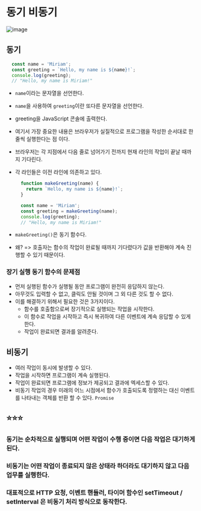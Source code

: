 # 동기 비동기
![image](https://user-images.githubusercontent.com/100126319/210553215-4106a15b-9fd6-4e73-ad54-6ffe79693e4d.png)
## 동기
  ```javaScript
    const name = 'Miriam';
    const greeting = `Hello, my name is ${name}!`;
    console.log(greeting);
    // "Hello, my name is Miriam!"
  ```
- ```name```이라는 문자열을 선언한다. 
- ```name```을 사용하여 ```greeting```이란 또다른 문자열을 선언한다.
- greeting을 JavaScript 콘솔에 출력한다. 
- 여기서 가장 중요한 내용은 브라우저가 실질적으로 프로그램을 작성한 순서대로 한 줄씩 실행한다는 점 이다. 
- 브라우저는 각 지점에서 다음 줄로 넘어가기 전까지 현재 라인의 작업이 끝날 때까지 기다린다. 
- 각 라인들은 이전 라인에 의존하고 있다. <br>

  ```javaScript
    function makeGreeting(name) {
      return `Hello, my name is ${name}!`;
    }

    const name = 'Miriam';
    const greeting = makeGreeting(name);
    console.log(greeting);
    // "Hello, my name is Miriam!"
  ```
- ```makeGreeting()```은 동기 함수다.
- 왜? => 호출자는 함수의 작업이 완료될 때까지 기다렸다가 값을 반환해야 계속 진행할 수 있기 때문이다. 

### 장기 실행 동기 함수의 문제점
- 먼저 실행된 함수가 실행될 동안 프로그램이 완전히 응답하지 않는다. 
- 아무것도 입력할 수 없고, 클릭도 안될 것이며 그 외 다른 것도 할 수 없다. 
- 이를 해결하기 위해서 필요한 것은 3가지이다. 
  - 함수를 호출함으로써 장기적으로 실행되는 작업을 시작한다.
  - 이 함수로 작업을 시작하고 즉시 복귀하여 다른 이벤트에 계속 응답할 수 있게 한다.
  - 작업이 완료되면 결과를 알려준다.

## 비동기
- 여러 작업이 동시에 발생할 수 있다. 
- 작업을 시작하면 프로그램이 계속 실행된다. 
- 작업이 완료되면 프로그램에 정보가 제공되고 결과에 엑세스할 수 있다. 
- 비동기 작업의 경우 미래의 어느 시점에서 함수가 호출되도록 정렬하는 대신 이벤트를 나타내는 객체를 반환 할 수 있다. ```Promise```


## ⭐⭐⭐
### 동기는 순차적으로 실행되며 어떤 작업이 수행 중이면 다음 작업은 대기하게 된다. 
### 비동기는 어떤 작업이 종료되지 않은 상태라 하더라도 대기하지 않고 다음 업무를 실행한다. 
### 대표적으로 HTTP 요청, 이벤트 핸들러, 타이머 함수인 setTimeout / setInterval 은 비동기 처리 방식으로 동작한다. 
